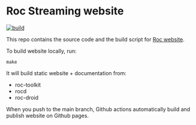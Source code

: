# Roc Streaming website

[![build](https://github.com/roc-streaming/roc-streaming.github.io/actions/workflows/build.yml/badge.svg)](https://github.com/roc-streaming/roc-streaming.github.io/actions/workflows/build.yml)

This repo contains the source code and the build script for [Roc website](https://roc-streaming.org/).

To build website locally, run:

```
make
```

It will build static website + documentation from:

- roc-toolkit
- rocd
- roc-droid

When you push to the main branch, Github actions automatically build and publish website on Github pages.

